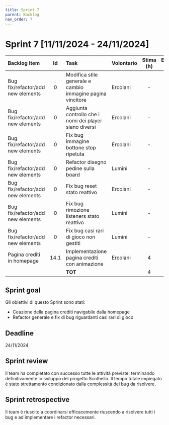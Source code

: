 ```yaml
---
title: Sprint 7
parent: Backlog
nav_order: 7
---
```

# Sprint 7 [11/11/2024 - 24/11/2024]

| Backlog Item                                     |  Id  | Task                                                       | Volontario | Stima (h) | Effettivo (h) | D1 | D2 | D3 | D4 | D5 | D6 | D7 | D8 | D9 | D10 | D11 | D12 | D13 | D14 |
|:-------------------------------------------------|:----:|:-----------------------------------------------------------|------------|:---------:|:-------------:|----|----|----|----|----|----|----|----|----|-----|-----|-----|-----|-----|
| Bug fix/refactor/add new elements                |  0   | Modifica stile generale e cambio immagine pagina vincitore | Ercolani   |     -     |       4       | -  | -  | 4  | -  | -  | -  | -  | -  | -  | -   | -   | -   | -   | -   |
| Bug fix/refactor/add new elements                |  0   | Aggiunta controllo che i nomi dei player siano diversi     | Ercolani   |     -     |       1       | -  | -  | -  | 1  | -  | -  | -  | -  | -  | -   | -   | -   | -   | -   |
| Bug fix/refactor/add new elements                |  0   | Fix bug immagine bottone stop ripetuta                     | Ercolani   |     -     |       1       | -  | -  | -  | 1  | -  | -  | -  | -  | -  | -   | -   | -   | -   | -   |
| Bug fix/refactor/add new elements                |  0   | Refactor disegno pedine sulla board                        | Lumini     |     -     |       2       | -  | -  | -  | 2  | -  | -  | -  | -  | -  | -   | -   | -   | -   | -   |
| Bug fix/refactor/add new elements                |  0   | Fix bug reset stato reattivo                               | Ercolani   |     -     |       4       | -  | -  | -  | -  | 4  | -  | -  | -  | -  | -   | -   | -   | -   | -   |
| Bug fix/refactor/add new elements                |  0   | Fix bug rimozione listeners stato reattivo                 | Lumini     |     -     |       8       | -  | -  | -  | -  | -  | -  | 8  | -  | -  | -   | -   | -   | -   | -   |
| Bug fix/refactor/add new elements                |  0   | Fix bug casi rari di gioco non gestiti                     | Lumini     |     -     |       6       | -  | -  | -  | -  | -  | -  | -  | -  | 6  | -   | -   | -   | -   | -   |
| Pagina crediti in homepage                       | 14.1 | Implementazione pagina crediti con animazione              | Ercolani   |     4     |       4       | -  | -  | -  | 4  | -  | -  | -  | -  | -  | -   | -   | -   | -   | -   |
|                                                  |      | **TOT**                                                    |            |     4     |      30       | -  | -  | 4  | 8  | 4  | -  | 8  | -  | 6  | -   | -   | -   | -   | -   |

## Sprint goal

Gli obiettivi di questo Sprint sono stati:

* Ceazione della pagina crediti navigabile dalla homepage
* Refactor generale e fix di bug riguardanti casi rari di gioco

## Deadline

24/11/2024

## Sprint review

Il team ha completato con successo tutte le attività previste, terminando definitivamente lo sviluppo del progetto Scothello.
Il tempo totale impiegato è stato strettamento condizionato dalla complessità dei bug da risolvere.

## Sprint retrospective

Il team è riuscito a coordinarsi efficacemente riuscendo a risolvere tutti i bug e ad implementare i refactor necessari.



